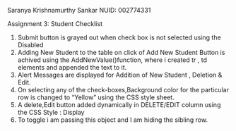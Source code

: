 Saranya Krishnamurthy Sankar 
NUID: 002774331 


Assignment 3: Student Checklist
1. Submit button is grayed out when check box is not selected using the Disabled
2. Adding New Student to the table on click of Add New Student Button is achived using the AddNewValue()function, where i created tr , td elements and appended the text to it.
3. Alert Messages are displayed for Addition of New Student , Deletion & Edit.
4. On selecting any of the check-boxes,Background color for the particular row  is changed to “Yellow” using the CSS style sheet. 
5. A delete,Edit button added dynamically in DELETE/EDIT column using the CSS Style : Display
6. To toggle i am passing this object and I am hiding the sibling row.
